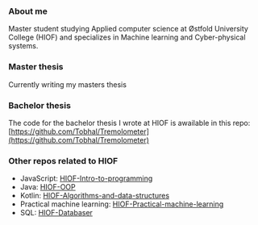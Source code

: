 ### About me
Master student studying Applied computer science at Østfold University College (HIOF) and specializes in Machine learning and Cyber-physical systems.

### Master thesis
Currently writing my masters thesis

### Bachelor thesis
The code for the bachelor thesis I wrote at HIOF is awailable in this repo: [https://github.com/Tobhal/Tremolometer](https://github.com/Tobhal/Tremolometer)

### Other repos related to HIOF
- JavaScript: [HIOF-Intro-to-programming](https://github.com/Tobhal/HIOF-Intro-to-programming)
- Java: [HIOF-OOP](https://github.com/Tobhal/HIOF-OOP)
- Kotlin: [HIOF-Algorithms-and-data-structures](https://github.com/Tobhal/HIOF-Algorithms-and-data-structures)
- Practical machine learning: [HIOF-Practical-machine-learning](https://github.com/Tobhal/HIOF-Practical-machine-learning)
- SQL: [HIOF-Databaser](https://github.com/Tobhal/HIOF-Databaser)


<!--
**Tobhal/Tobhal** is a ✨ _special_ ✨ repository because its `README.md` (this file) appears on your GitHub profile.

Here are some ideas to get you started:

- 🔭 I’m currently working on ...
- 🌱 I’m currently learning ...
- 👯 I’m looking to collaborate on ...
- 🤔 I’m looking for help with ...
- 💬 Ask me about ...
- 📫 How to reach me: ...
- 😄 Pronouns: ...
- ⚡ Fun fact: ...
-->
